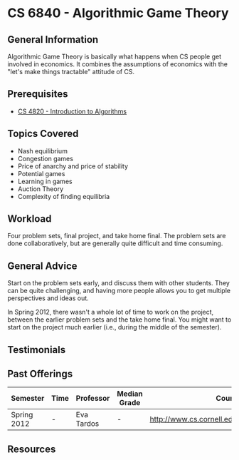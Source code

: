 # CS 6840 - Algorithmic Game Theory

## General Information
Algorithmic Game Theory is basically what happens when CS people get involved in economics. It combines the assumptions of economics with the "let's make things tractable" attitude of CS.

## Prerequisites
 - [CS 4820 - Introduction to Algorithms](https://github.com/mrkev/Official-CS-Wiki/blob/master/classes/CS4820.md)

## Topics Covered
 - Nash equilibrium
 - Congestion games
 - Price of anarchy and price of stability
 - Potential games
 - Learning in games
 - Auction Theory
 - Complexity of finding equilibria

## Workload
Four problem sets, final project, and take home final. The problem sets are done collaboratively, but are generally quite difficult and time consuming.

## General Advice
Start on the problem sets early, and discuss them with other students. They can be quite challenging, and having more people allows you to get multiple perspectives and ideas out.

In Spring 2012, there wasn't a whole lot of time to work on the project, between the earlier problem sets and the take home final. You might want to start on the project much earlier (i.e., during the middle of the semester).

## Testimonials

## Past Offerings
| Semester | Time | Professor | Median Grade | Course Page |
| --- | --- | --- | --- | --- |
| Spring 2012 | - | Eva Tardos | - | http://www.cs.cornell.edu/courses/cs6840/2012sp/ |

## Resources

